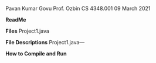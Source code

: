 Pavan Kumar Govu
Prof. Ozbin
CS 4348.001
09 March 2021

**ReadMe**

**Files**
Project1.java

**File Descriptions**
Project1.java—

**How to Compile and Run**

